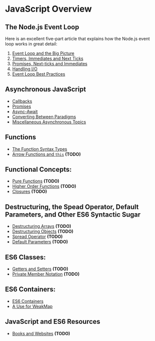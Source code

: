 # JavaScript Overview

## The Node.js Event Loop
Here is an excellent five-part article that explains how the Node.js event loop works in great detail:

1. [Event Loop and the Big Picture](https://jsblog.insiderattack.net/event-loop-and-the-big-picture-nodejs-event-loop-part-1-1cb67a182810)
2. [Timers, Immediates and Next Ticks](https://jsblog.insiderattack.net/timers-immediates-and-process-nexttick-nodejs-event-loop-part-2-2c53fd511bb3)
3. [Promises, Next-ticks and Immediates](https://jsblog.insiderattack.net/promises-next-ticks-and-immediates-nodejs-event-loop-part-3-9226cbe7a6aa)
4. [Handling I/O](https://jsblog.insiderattack.net/handling-io-nodejs-event-loop-part-4-418062f917d1)
5. [Event Loop Best Practices](https://jsblog.insiderattack.net/event-loop-best-practices-nodejs-event-loop-part-5-e29b2b50bfe2)

## Asynchronous JavaScript
- [Callbacks](./asynchronous/callbacks.md)
- [Promises](./asynchronous/promises.md)
- [Async-Await](./asynchronous/async-await.md)
- [Converting Between Paradigms](./asynchronous/converting-between-paradigms.md)
- [Miscellaneous Asynchronous Topics](./asynchronous/miscellaneous.md)

## Functions
- [The Function Syntax Types](./functions/syntax.md)
- [Arrow Functions and `this`](./functions/arrow-functions.md) **(TODO)**

## Functional Concepts:
- [Pure Functions](./fp-concepts/pure-functions.md) **(TODO)**
- [Higher Order Functions](./fp-concepts/higher-order.md) **(TODO)**
- [Closures](./fp-concepts/closures.md) **(TODO)**

## Destructuring, the Spead Operator, Default Parameters, and Other ES6 Syntactic Sugar
- [Destructuring Arrays](./sugar/destructuring-arrays.md) **(TODO)**
- [Destructuring Objects](./sugar/destructuring-objects.md) **(TODO)**
- [Spread Operator](./sugar/spread-operator.md) **(TODO)**
- [Default Parameters](./sugar/default-parameters.md) **(TODO)**

## ES6 Classes:
- [Getters and Setters](./classes/getters-setters.md) **(TODO)**
- [Private Member Notation](./classes/private-members.md) **(TODO)**

## ES6 Containers:
- [ES6 Containers](./containers/containers.md)
- [A Use for WeakMap](./containers/weakmap.md)

## JavaScript and ES6 Resources
- [Books and Websites](./resources/resources.md) **(TODO)**